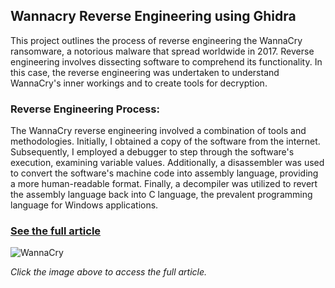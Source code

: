 ## Wannacry Reverse Engineering using Ghidra

This project outlines the process of reverse engineering the WannaCry ransomware, a notorious malware that spread worldwide in 2017. Reverse engineering involves dissecting software to comprehend its functionality. In this case, the reverse engineering was undertaken to understand WannaCry's inner workings and to create tools for decryption.

### Reverse Engineering Process:

The WannaCry reverse engineering involved a combination of tools and methodologies. Initially, I obtained a copy of the software from the internet. Subsequently, I employed a debugger to step through the software's execution, examining variable values. Additionally, a disassembler was used to convert the software's machine code into assembly language, providing a more human-readable format. Finally, a decompiler was utilized to revert the assembly language back into C language, the prevalent programming language for Windows applications.

### [See the full article](https://github.com/ItayYogev/Wannacry-Reverse-Engineering/blob/main/wannacry%20reverse%20engineering.pdf)

![WannaCry](https://www.novabackup.com/hs-fs/hubfs/WannaCry.jpg?width=679&name=WannaCry.jpg)

*Click the image above to access the full article.*
